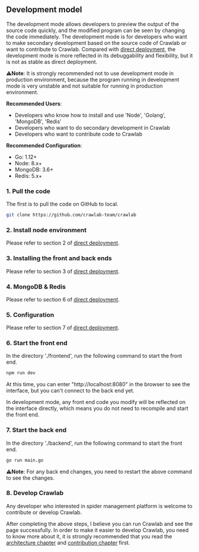 ## Development model

The development mode allows developers to preview the output of the source code quickly, and the modified program can be seen by changing the code immediately. The development mode is for developers who want to make secondary development based on the source code of Crawlab or want to contribute to Crawlab. Compared with [direct deployment](Direct.md), the development mode is more reflected in its debuggability and flexibility, but it is not as stable as direct deployment.

⚠️**Note**: It is strongly recommended not to use development mode in production environment, because the program running in development mode is very unstable and not suitable for running in production environment.

**Recommended Users**: 

- Developers who know how to install and use 'Node', 'Golang', 'MongoDB', 'Redis'
- Developers who want to do secondary development in Crawlab
- Developers who want to contribute code to Crawlab
 
**Recommended Configuration**:

- Go: 1.12+
- Node: 8.x+
- MongoDB: 3.6+
- Redis: 5.x+

### 1. Pull the code

The first is to pull the code on GitHub to local.

```bash
git clone https://github.com/crawlab-team/crawlab
```

### 2. Install node environment

Please refer to section 2 of [direct deployment](Direct.md).

### 3. Installing the front and back ends

Please refer to section 3 of [direct deployment](Direct.md).

### 4. MongoDB & Redis

Please refer to section 6 of [direct deployment](Direct.md).

### 5. Configuration

Please refer to section 7 of [direct deployment](Direct.md).

### 6. Start the front end

In the directory './frontend', run the following command to start the front end.

```bash
npm run dev
```

At this time, you can enter "http://localhost:8080" in the browser to see the interface, but you can't connect to the back end yet.

In development mode, any front end code you modify will be reflected on the interface directly, which means you do not need to recompile and start the front end.

### 7. Start the back end

In the directory './backend', run the following command to start the front end.

```bash
go run main.go
```

⚠️**Note**: For any back end changes, you need to restart the above command to see the changes.

### 8. Develop Crawlab

Any developer who interested in spider management platform is welcome to contribute or develop Crawlab.

After completing the above steps, I believe you can run Crawlab and see the page successfully. In order to make it easier to develop Crawlab, you need to know more about it, it is strongly recommended that you read the [architecture chapter](../Architecture/README.md) and [contribution chapter](../Contribution/README.md) first.

### 
